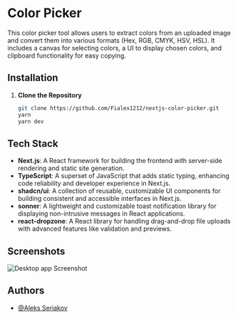 # Color Picker

This color picker tool allows users to extract colors from an uploaded image and convert them into various formats (Hex, RGB, CMYK, HSV, HSL). It includes a canvas for selecting colors, a UI to display chosen colors, and clipboard functionality for easy copying.
## Installation

1. **Clone the Repository**  
   ```bash
   git clone https://github.com/Fialex1212/nextjs-color-picker.git
   yarn
   yarn dev
## Tech Stack

- **Next.js**: A React framework for building the frontend with server-side rendering and static site generation.
- **TypeScript**: A superset of JavaScript that adds static typing, enhancing code reliability and developer experience in Next.js.
- **shadcn/ui**: A collection of reusable, customizable UI components for building consistent and accessible interfaces in Next.js.
- **sonner**: A lightweight and customizable toast notification library for displaying non-intrusive messages in React applications.
- **react-dropzone**: A React library for handling drag-and-drop file uploads with advanced features like validation and previews.

## Screenshots

![Desktop app Screenshot](./images/1.png)

## **Authors**

- [@Aleks Seriakov](https://github.com/Fialex1212)